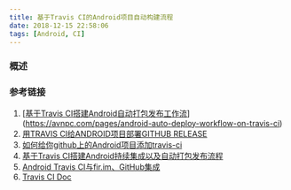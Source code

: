 ```yaml
---
title: 基于Travis CI的Android项目自动构建流程
date: 2018-12-15 22:58:06
tags: [Android, CI]
---
```


### 概述

>

<!--more-->



### 参考链接

1. [[基于Travis CI搭建Android自动打包发布工作流](https://avnpc.com/p/197)](https://avnpc.com/pages/android-auto-deploy-workflow-on-travis-ci)
2. [用TRAVIS CI给ANDROID项目部署GITHUB RELEASE](http://kescoode.com/travis-ci-android-github-release/)
3. [如何给你github上的Android项目添加travis-ci](https://www.jianshu.com/p/2935b96d3059)
4. [基于Travis CI搭建Android持续集成以及自动打包发布流程](https://www.jianshu.com/p/6dba7d6f79ff)
5. [Android Travis CI与fir.im、GitHub集成](https://www.jianshu.com/p/745bea00dba7)
6. [Travis CI Doc](https://docs.travis-ci.com/user/languages/android/)